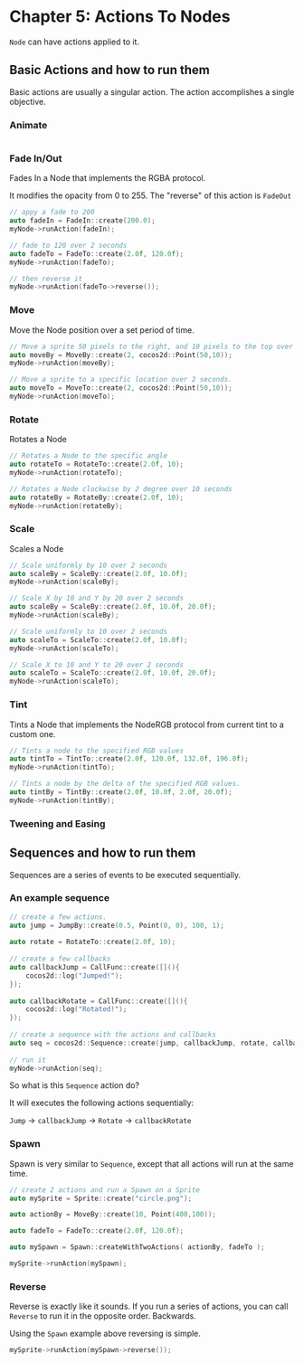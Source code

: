 # Chapter 5: Actions To Nodes

`Node` can have actions applied to it.

## Basic Actions and how to run them
Basic actions are usually a singular action. The action accomplishes a single objective. 
        
### Animate
```cpp

```        
### Fade In/Out
Fades In a Node that implements the RGBA protocol.

It modifies the opacity from 0 to 255. The "reverse" of this action is `FadeOut`
```cpp
// appy a fade to 200
auto fadeIn = FadeIn::create(200.0);
myNode->runAction(fadeIn);

// fade to 120 over 2 seconds
auto fadeTo = FadeTo::create(2.0f, 120.0f);
myNode->runAction(fadeTo);

// then reverse it
myNode->runAction(fadeTo->reverse());
```
### Move
Move the Node position over a set period of time.
```cpp
// Move a sprite 50 pixels to the right, and 10 pixels to the top over 2 seconds.
auto moveBy = MoveBy::create(2, cocos2d::Point(50,10));
myNode->runAction(moveBy);

// Move a sprite to a specific location over 2 seconds.
auto moveTo = MoveTo::create(2, cocos2d::Point(50,10));
myNode->runAction(moveTo);
```       
### Rotate
Rotates a Node
```cpp
// Rotates a Node to the specific angle
auto rotateTo = RotateTo::create(2.0f, 10);
myNode->runAction(rotateTo);

// Rotates a Node clockwise by 2 degree over 10 seconds    
auto rotateBy = RotateBy::create(2.0f, 10);
myNode->runAction(rotateBy);    
```      
### Scale
Scales a Node
```cpp
// Scale uniformly by 10 over 2 seconds
auto scaleBy = ScaleBy::create(2.0f, 10.0f);
myNode->runAction(scaleBy);

// Scale X by 10 and Y by 20 over 2 seconds    
auto scaleBy = ScaleBy::create(2.0f, 10.0f, 20.0f);
myNode->runAction(scaleBy);

// Scale uniformly to 10 over 2 seconds
auto scaleTo = ScaleTo::create(2.0f, 10.0f);
myNode->runAction(scaleTo);

// Scale X to 10 and Y to 20 over 2 seconds
auto scaleTo = ScaleTo::create(2.0f, 10.0f, 20.0f);
myNode->runAction(scaleTo);
```        
### Tint
Tints a Node that implements the NodeRGB protocol from current tint to a custom one.
```cpp
// Tints a node to the specified RGB values
auto tintTo = TintTo::create(2.0f, 120.0f, 132.0f, 196.0f);
myNode->runAction(tintTo);

// Tints a node by the delta of the specified RGB values.
auto tintBy = TintBy::create(2.0f, 10.0f, 2.0f, 20.0f);
myNode->runAction(tintBy);
```
### Tweening and Easing
    
## Sequences and how to run them
Sequences are a series of events to be executed sequentially.

### An example sequence 
```cpp
// create a few actions.
auto jump = JumpBy::create(0.5, Point(0, 0), 100, 1);
    
auto rotate = RotateTo::create(2.0f, 10);
    
// create a few callbacks
auto callbackJump = CallFunc::create([](){
    cocos2d::log("Jumped!");
});
    
auto callbackRotate = CallFunc::create([](){
    cocos2d::log("Rotated!");
});
    
// create a sequence with the actions and callbacks
auto seq = cocos2d::Sequence::create(jump, callbackJump, rotate, callbackRotate, NULL);
    
// run it
myNode->runAction(seq);
```       
So what is this `Sequence` action do?

It will executes the following actions sequentially:

`Jump` -> `callbackJump` -> `Rotate` -> `callbackRotate`

### Spawn
Spawn is very similar to `Sequence`, except that all actions will run at the same time.
```cpp
// create 2 actions and run a Spawn on a Sprite
auto mySprite = Sprite::create("circle.png");

auto actionBy = MoveBy::create(10, Point(400,100));

auto fadeTo = FadeTo::create(2.0f, 120.0f);

auto mySpawn = Spawn::createWithTwoActions( actionBy, fadeTo );

mySprite->runAction(mySpawn);
```
### Reverse
Reverse is exactly like it sounds. If you run a series of actions, you can call `Reverse` to run it in the opposite order. Backwards.

Using the `Spawn` example above reversing is simple.
 ```cpp
mySprite->runAction(mySpawn->reverse());
```

